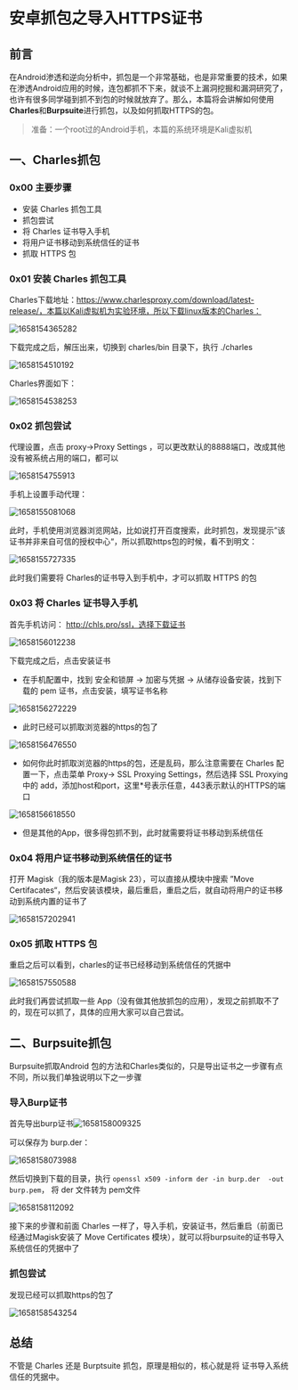 # 安卓抓包之导入HTTPS证书

## 前言

在Android渗透和逆向分析中，抓包是一个非常基础，也是非常重要的技术，如果在渗透Android应用的时候，连包都抓不下来，就谈不上漏洞挖掘和漏洞研究了，也许有很多同学碰到抓不到包的时候就放弃了。那么，本篇将会讲解如何使用**Charles**和**Burpsuite**进行抓包，以及如何抓取HTTPS的包。

> 准备：一个root过的Android手机，本篇的系统环境是Kali虚拟机

## 一、Charles抓包

### 0x00 主要步骤

+ 安装 Charles 抓包工具
+ 抓包尝试
+ 将 Charles 证书导入手机
+ 将用户证书移动到系统信任的证书
+ 抓取 HTTPS 包

### 0x01 安装 Charles 抓包工具

Charles下载地址：https://www.charlesproxy.com/download/latest-release/，本篇以Kali虚拟机为实验环境，所以下载linux版本的Charles：

![1658154365282](安卓抓包-导入HTTPS证书.assets/1658154365282.png)

下载完成之后，解压出来，切换到 charles/bin 目录下，执行 ./charles

![1658154510192](安卓抓包-导入HTTPS证书.assets/1658154510192.png)

Charles界面如下：

![1658154538253](安卓抓包-导入HTTPS证书.assets/1658154538253.png)

### 0x02 抓包尝试

代理设置，点击 proxy->Proxy Settings ，可以更改默认的8888端口，改成其他没有被系统占用的端口，都可以

![1658154755913](安卓抓包-导入HTTPS证书.assets/1658154755913.png)

手机上设置手动代理：

![1658155081068](安卓抓包-导入HTTPS证书.assets/1658155081068.png)

此时，手机使用浏览器浏览网站，比如说打开百度搜索，此时抓包，发现提示”该证书并非来自可信的授权中心“，所以抓取https包的时候，看不到明文：

![1658155727335](安卓抓包-导入HTTPS证书.assets/1658155727335.png)

此时我们需要将 Charles的证书导入到手机中，才可以抓取 HTTPS 的包

### 0x03 将 Charles 证书导入手机

首先手机访问： http://chls.pro/ssl，选择下载证书

![1658156012238](安卓抓包-导入HTTPS证书.assets/1658156012238.png)

下载完成之后，点击安装证书

+ 在手机配置中，找到 安全和锁屏 -> 加密与凭据 -> 从储存设备安装，找到下载的 pem 证书，点击安装，填写证书名称

![1658156272229](安卓抓包-导入HTTPS证书.assets/1658156272229.png)

+ 此时已经可以抓取浏览器的https的包了

![1658156476550](安卓抓包-导入HTTPS证书.assets/1658156476550.png)

+ 如何你此时抓取浏览器的https的包，还是乱码，那么注意需要在 Charles 配置一下，点击菜单 Proxy-> SSL Proxying Settings，然后选择 SSL Proxying中的 add，添加host和port，这里*号表示任意，443表示默认的HTTPS的端口

![1658156618550](安卓抓包-导入HTTPS证书.assets/1658156618550.png)

+ 但是其他的App，很多得包抓不到，此时就需要将证书移动到系统信任

### 0x04 将用户证书移动到系统信任的证书

打开 Magisk（我的版本是Magisk 23），可以直接从模块中搜索 ”Move Certifacates“，然后安装该模块，最后重启，重启之后，就自动将用户的证书移动到系统内置的证书了

![1658157202941](安卓抓包-导入HTTPS证书.assets/1658157202941.png)

### 0x05 抓取 HTTPS 包

重启之后可以看到，charles的证书已经移动到系统信任的凭据中

![1658157550588](安卓抓包-导入HTTPS证书.assets/1658157550588.png)

此时我们再尝试抓取一些 App（没有做其他放抓包的应用），发现之前抓取不了的，现在可以抓了，具体的应用大家可以自己尝试。

## 二、Burpsuite抓包

Burpsuite抓取Android 包的方法和Charles类似的，只是导出证书之一步骤有点不同，所以我们单独说明以下之一步骤

### 导入Burp证书

首先导出burp证书![1658158009325](安卓抓包-导入HTTPS证书.assets/1658158009325.png)

可以保存为 burp.der：

![1658158073988](安卓抓包-导入HTTPS证书.assets/1658158073988.png)

然后切换到下载的目录，执行 `openssl x509 -inform der -in burp.der  -out burp.pem`， 将 der 文件转为 pem文件

![1658158112092](安卓抓包-导入HTTPS证书.assets/1658158112092.png)

接下来的步骤和前面 Charles 一样了，导入手机，安装证书，然后重启（前面已经通过Magisk安装了 Move Certificates 模块），就可以将burpsuite的证书导入系统信任的凭据中了

### 抓包尝试

发现已经可以抓取https的包了

![1658158543254](安卓抓包-导入HTTPS证书.assets/1658158543254.png)

## 总结

不管是 Charles 还是 Burptsuite 抓包，原理是相似的，核心就是将 证书导入系统信任的凭据中。